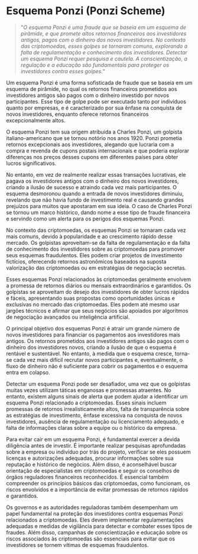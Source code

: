 # Esquema Ponzi (Ponzi Scheme)

>"*O esquema Ponzi é uma fraude que se baseia em um esquema de pirâmide, e que promete altos retornos financeiros aos investidores antigos, pagos com o dinheiro dos novos investidores. No contexto das criptomoedas, esses golpes se tornaram comuns, explorando a falta de regulamentação e conhecimento dos investidores. Detectar um esquema Ponzi requer pesquisa e cautela. A conscientização, a regulação e a educação são fundamentais para proteger os investidores contra esses golpes.*"

Um esquema Ponzi é uma forma sofisticada de fraude que se baseia em um esquema de pirâmide, no qual os retornos financeiros prometidos aos investidores antigos são pagos com o dinheiro investido por novos participantes. Esse tipo de golpe pode ser executado tanto por indivíduos quanto por empresas, e é caracterizado por sua ênfase na conquista de novos investidores, enquanto oferece retornos financeiros excepcionalmente altos.

O esquema Ponzi tem sua origem atribuída a Charles Ponzi, um golpista italiano-americano que se tornou notório nos anos 1920. Ponzi prometia retornos excepcionais aos investidores, alegando que lucraria com a compra e revenda de cupons postais internacionais e que poderia explorar diferenças nos preços desses cupons em diferentes países para obter lucros significativos. 

No entanto, em vez de realmente realizar essas transações lucrativas, ele pagava os investidores antigos com o dinheiro dos novos investidores, criando a ilusão de sucesso e atraindo cada vez mais participantes. O esquema desmoronou quando a entrada de novos investidores diminuiu, revelando que não havia fundo de investimento real e causando grandes prejuízos para muitos que apostaram em sua ideia. O caso de Charles Ponzi se tornou um marco histórico, dando nome a esse tipo de fraude financeira e servindo como um alerta para os perigos dos esquemas Ponzi.

No contexto das criptomoedas, os esquemas Ponzi se tornaram cada vez mais comuns, devido à popularidade e ao crescimento rápido desse mercado. Os golpistas aproveitam-se da falta de regulamentação e da falta de conhecimento dos investidores sobre as criptomoedas para promover seus esquemas fraudulentos. Eles podem criar projetos de investimento fictícios, oferecendo retornos astronômicos baseados na suposta valorização das criptomoedas ou em estratégias de negociação secretas.

Esses esquemas Ponzi relacionados às criptomoedas geralmente envolvem a promessa de retornos diários ou mensais extraordinários e garantidos. Os golpistas se aproveitam do desejo dos investidores de obter lucros rápidos e fáceis, apresentando suas propostas como oportunidades únicas e exclusivas no mercado das criptomoedas. Eles podem até mesmo usar jargões técnicos e afirmar que seus negócios são apoiados por algoritmos de negociação avançados ou inteligência artificial.

O principal objetivo dos esquemas Ponzi é atrair um grande número de novos investidores para financiar os pagamentos aos investidores mais antigos. Os retornos prometidos aos investidores antigos são pagos com o dinheiro dos investidores novos, criando a ilusão de que o esquema é rentável e sustentável. No entanto, à medida que o esquema cresce, torna-se cada vez mais difícil recrutar novos participantes e, eventualmente, o fluxo de dinheiro não é suficiente para cobrir os pagamentos e o esquema entra em colapso.

Detectar um esquema Ponzi pode ser desafiador, uma vez que os golpistas muitas vezes utilizam táticas enganosas e promessas atraentes. No entanto, existem alguns sinais de alerta que podem ajudar a identificar um esquema Ponzi relacionado a criptomoedas. Esses sinais incluem promessas de retornos irrealisticamente altos, falta de transparência sobre as estratégias de investimento, ênfase excessiva na conquista de novos investidores, ausência de regulamentação ou licenciamento adequado, e falta de informações claras sobre a equipe ou o histórico da empresa.

Para evitar cair em um esquema Ponzi, é fundamental exercer a devida diligência antes de investir. É importante realizar pesquisas aprofundadas sobre a empresa ou indivíduo por trás do projeto, verificar se eles possuem licenças e autorizações adequadas, procurar informações sobre sua reputação e histórico de negócios. Além disso, é aconselhável buscar orientação de especialistas em criptomoedas e seguir os conselhos de órgãos reguladores financeiros reconhecidos. É essencial também compreender os princípios básicos das criptomoedas, como funcionam, os riscos envolvidos e a importância de evitar promessas de retornos rápidos e garantidos.

Os governos e as autoridades reguladoras também desempenham um papel fundamental na proteção dos investidores contra esquemas Ponzi relacionados a criptomoedas. Eles devem implementar regulamentações adequadas e medidas de vigilância para detectar e combater esses tipos de fraudes. Além disso, campanhas de conscientização e educação sobre os riscos associados às criptomoedas são essenciais para evitar que os investidores se tornem vítimas de esquemas fraudulentos.